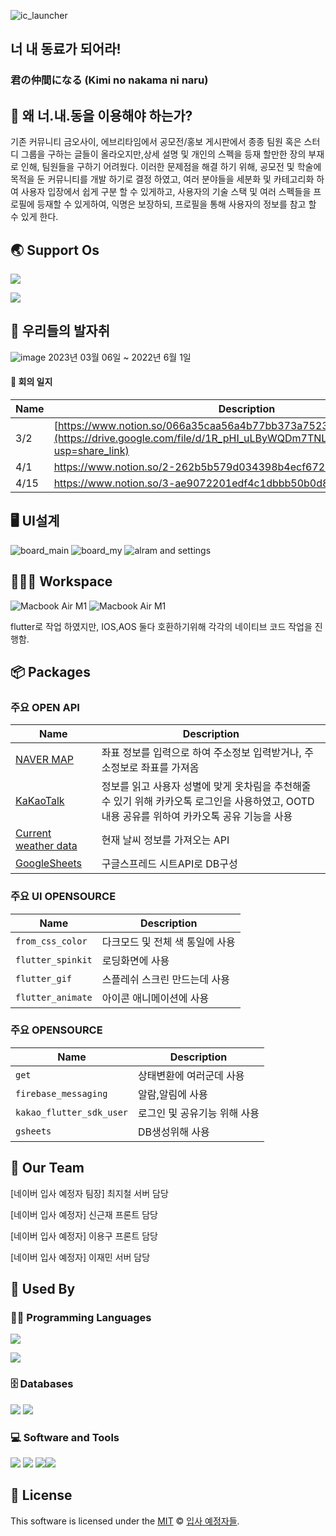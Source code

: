 
![ic_launcher](https://github.com/jife98/ReadyForWhat/assets/114370871/0ac417a6-f92b-4d9b-854a-09483ce1f6f4)

##  너 내 동료가 되어라!
### 君の仲間になる (Kimi no nakama ni naru)


## 🤖 왜 너.내.동을 이용해야 하는가?
기존 커뮤니티 금오사이, 에브리타임에서 공모전/홍보 게시판에서 종종 팀원 혹은 스터디 그룹을 구하는 글들이 올라오지만,상세 설명 및 개인의 스펙을 등재 할만한 장의 부재로 인해, 팀원들을 구하기 어려웠다. 이러한 문제점을 해결 하기 위해, 공모전 및 학술에 목적을 둔 커뮤니티를 개발 하기로 결정 하였고, 여러 분야들을 세분화 및 카테고리화 하여 사용자 입장에서 쉽게 구분 할 수 있게하고, 사용자의 기술 스택 및 여러 스펙들을 프로필에 등재할 수 있게하여, 익명은 보장하되, 프로필을 통해 사용자의 정보를 참고 할 수 있게 한다.



## 🌏  Support Os 
<p>  <img src="https://img.shields.io/badge/Ios-1F1F1F?style=flat-square&logo=&logoColor=white"/>  </p>

<img src="https://img.shields.io/badge/Android-03EF62?style=flat-square&logo=Android&logoColor=white">






## 🐾  우리들의 발자취

![image](https://user-images.githubusercontent.com/114370871/206493394-ada1644d-4667-4c93-b29f-57c912d02069.png)
2023년 03월 06일 ~ 2022년 6월 1일
#### 💬 회의 일지
| Name | Description |
| --- | --- |
| 3/2  | [https://www.notion.so/066a35caa56a4b77bb373a75236b57e5?pvs=4](https://drive.google.com/file/d/1R_pHI_uLByWQDm7TNLmBx3bMZl9fksrh/view?usp=share_link)|
| 4/1  | https://www.notion.so/2-262b5b579d034398b4ecf6726457eea6?pvs=4|
| 4/15  | https://www.notion.so/3-ae9072201edf4c1dbbb50b0d8f7e99df?pvs=4|



## 🖥 UI설계
![board_main](https://user-images.githubusercontent.com/60930743/232194901-d6642848-8d74-47e3-a073-132d73797448.png)
![board_my](https://user-images.githubusercontent.com/60930743/232194905-2f04bec1-3f9f-4f5a-814e-4270a16fb8e6.png)
![alram and settings](https://user-images.githubusercontent.com/60930743/232194920-ed670d20-61c2-4536-b5ee-8448408f2b43.png)



## 👨🏽‍💻 Workspace
<img alt="Macbook Air M1" src="https://img.shields.io/badge/Apple-MacBook_PRO_-999999?style=for-the-badge&logo=apple&logoColor=white"> <img alt="Macbook Air M1" src="https://img.shields.io/badge/Windows-111111?style=for-the-badge&logo=Windows&logoColor=0078D6">

flutter로 작업 하였지만, IOS,AOS 둘다 호환하기위해 각각의 네이티브 코드 작업을 진행함.




## 📦 Packages

### 주요 OPEN API

| Name | Description |
| --- | --- |
| [NAVER  MAP ](https://github.com/nhn/tui.editor/tree/master/apps/editor) | 좌표 정보를 입력으로 하여 주소정보 입력받거나, 주소정보로 좌표를 가져옴|
| [KaKaoTalk ](https://github.com/nhn/tui.editor/tree/master/apps/editor) | 정보를 읽고 사용자 성별에 맞게 옷차림을 추천해줄 수 있기 위해 카카오톡 로그인을 사용하였고, OOTD 내용 공유를 위하여 카카오톡 공유 기능을 사용|
| [Current weather data](https://openweathermap.org/current) |현재 날씨 정보를 가져오는 API|
[GoogleSheets](https://developers.google.com/sheets/api) |구글스프레드 시트API로 DB구성|

### 주요 UI OPENSOURCE

| Name | Description |
| --- | --- |
| `from_css_color` |  다크모드 및 전체 색 통일에 사용 |
| `flutter_spinkit` |  로딩화면에 사용 |
| `flutter_gif` |  스플레쉬 스크린 만드는데 사용 |
| `flutter_animate` |  아이콘 애니메이션에 사용 |
### 주요 OPENSOURCE

| Name | Description |
| --- | --- |
| `get` |  상태변환에 여러군데 사용 |
| `firebase_messaging` |  알람,알림에 사용 |
| `kakao_flutter_sdk_user` |  로그인 및 공유기능 위해 사용 |
| `gsheets` |  DB생성위해 사용 |

## 🍞 Our Team

[네이버 입사 예정자 팀장] 최지철 서버 담당

[네이버 입사 예정자] 신근재 프론트 담당

[네이버 입사 예정자] 이용구 프론트 담당

[네이버 입사 예정자] 이재민 서버 담당


## 🚀 Used By

### 👨‍💻 Programming Languages
<p>  <img src="https://img.shields.io/badge/Swift-F05138?style=flat-square&logo=Swift&logoColor=white"/>  </p>
<p>  <img src="https://img.shields.io/badge/Dart-0175C2?style=flat-square&logo=Dart&logoColor=white"/>  </p>


### 🗄️ Databases

<img src="https://img.shields.io/badge/Google Sheets-68BC71?style=for-the-badge&logo=Google Sheets&logoColor=34A853"> <img src="https://img.shields.io/badge/Firebase-FF6550?style=for-the-badge&logo=Firebase&logoColor=FFCA28">

### 💻 Software and Tools

<img src="https://img.shields.io/badge/Adobe Photoshop-0B2C4A?style=for-the-badge&logo=Adobe Photoshop&logoColor=31A8FF"> <img src="https://img.shields.io/badge/Adobe Illustrator-C70D2C?style=for-the-badge&logo=Adobe Illustrator&logoColor=FF9A00"> <img src="https://img.shields.io/badge/Android Studio-blac?style=for-the-badge&logo=Android Studio&logoColor=white"><img src="https://img.shields.io/badge/Flutter-02569B?style=for-the-badge&logo=Flutter&logoColor=white">

## 📜 License

This software is licensed under the [MIT](https://github.com/nhn/tui.editor/blob/master/LICENSE) © [입사 예정자들](https://github.com/KakaoTakdae).
